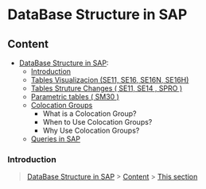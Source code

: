 # DataBase Structure in SAP

## Content

-  [DataBase Structure in SAP](DataBase_Structure.md):
    - [Introduction](#Introduction)
    - [Tables Visualizacion (SE11, SE16, SE16N, SE16H)](#visualizacion)
    - [Tables Struture Changes ( SE11, SE14 , SPRO )](#change)
    - [Parametric tables ( SM30 )](#parametric)
    - [Colocation Groups](#cc)
        - What is a Colocation Group?
        - When to Use Colocation Groups?
        - Why Use Colocation Groups?
    - [Queries in SAP](#Query)
 

 
### Introduction

> [DataBase Structure in SAP](#Data_Structure) > [Content](#Content) > [This section](#Introduction)
